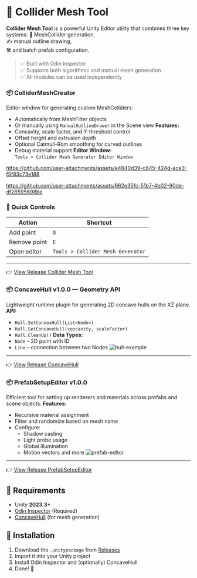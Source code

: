 # 🧱 Collider Mesh Tool
**Collider Mesh Tool** is a powerful Unity Editor utility that combines three key systems:
📐 MeshCollider generation,  
✍️ manual outline drawing,  
🛠 and batch prefab configuration.
> ✅ Built with Odin Inspector  
> ✅ Supports both algorithmic and manual mesh generation  
> ✅ All modules can be used independently

### 📦 ColliderMeshCreator
Editor window for generating custom MeshColliders:
-  Automatically from MeshFilter objects
-  Or manually using `ManualOutlineDrawer` in the Scene view
**Features:**
- Concavity, scale factor, and Y-threshold control  
- Offset height and extrusion depth  
- Optional Catmull-Rom smoothing for curved outlines  
- Debug material support
**Editor Window:**  
`Tools > Collider Mesh Generator Editor Window`

https://github.com/user-attachments/assets/e4840d39-c845-424d-ace3-f5f83c73e188

https://github.com/user-attachments/assets/662e35fc-51b7-4b02-90de-df26595698be

### 🔧 Quick Controls
| Action            | Shortcut |
|-------------------|----------|
| Add point         | `Q`      |
| Remove point      | `E`      |
| Open editor       | `Tools > Collider Mesh Generator` |
---
👉 [View Release Collider Mesh Tool](https://github.com/SinlessDevil/ColliderMeshTool/releases/tag/collider-mesh-creator-v1.0.0)

### 📦 ConcaveHull v1.0.0 — Geometry API
Lightweight runtime plugin for generating 2D concave hulls on the XZ plane.
**API:**
- `Hull.SetConvexHull(List<Node>)`
- `Hull.SetConcaveHull(concavity, scaleFactor)`
- `Hull.CleanUp()`
**Data Types:**
- `Node` – 2D point with ID
- `Line` – connection between two Nodes
![hull-example](https://github.com/user-attachments/assets/52d27373-eabb-400f-a69f-d03cb41d4327)  
---
👉 [View Release ConcaveHull ](https://github.com/SinlessDevil/ColliderMeshTool/releases/tag/concave-hull-v1.0.0)

### 📦 PrefabSetupEditor v1.0.0
Efficient tool for setting up renderers and materials across prefabs and scene objects.
**Features:**
- Recursive material assignment
- Filter and randomize based on mesh name
- Configure:
  - Shadow casting
  - Light probe usage
  - Global illumination
  - Motion vectors and more
![prefab-editor](https://github.com/user-attachments/assets/4fa7d16a-4f0a-4d0b-a4b3-8ea4e2391500)

---
👉 [View Release PrefabSetupEditor](https://github.com/SinlessDevil/ColliderMeshTool/releases/tag/prefab-setup-editor-v1.0.0)

## 🧰 Requirements
- Unity **2023.3+**
- [Odin Inspector](https://odininspector.com/) (Required)
- [ConcaveHull](https://github.com/SinlessDevil/EcsStickmanSurvivors/releases/tag/ConcaveHull-v1.0.0) (for mesh generation)

## 🚀 Installation
1. Download the `.unitypackage` from [Releases](https://github.com/SinlessDevil/ColliderMeshTool/releases)
2. Import it into your Unity project
3. Install Odin Inspector and (optionally) ConcaveHull
4. Done! 🎉
